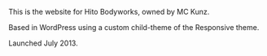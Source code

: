 This is the website for Hito Bodyworks, owned by MC Kunz.

Based in WordPress using a custom child-theme of the Responsive theme.

Launched July 2013.